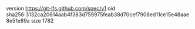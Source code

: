 version https://git-lfs.github.com/spec/v1
oid sha256:3132ca20614aab4f383d759975feab38d70cef7908ed11ce15e48aae8e51e89a
size 1782
